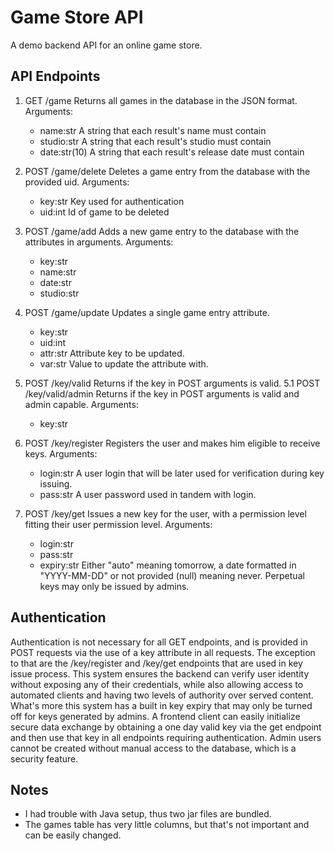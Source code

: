 # Game Store API

A demo backend API for an online game store.

## API Endpoints

1. GET /game
    Returns all games in the database in the JSON format.
    Arguments:
    - name:str
        A string that each result's name must contain
    - studio:str
        A string that each result's studio must contain
    - date:str(10)
        A string that each result's release date must contain

2. POST /game/delete
    Deletes a game entry from the database with the provided uid.
    Arguments:
    - key:str
        Key used for authentication
    - uid:int
        Id of game to be deleted

3. POST /game/add
    Adds a new game entry to the database with the attributes in arguments.
    Arguments:
    - key:str
    - name:str
    - date:str
    - studio:str

4. POST /game/update
    Updates a single game entry attribute.
    - key:str
    - uid:int
    - attr:str
        Attribute key to be updated.
    - var:str
        Value to update the attribute with.

5. POST /key/valid
    Returns if the key in POST arguments is valid.
    5.1 POST /key/valid/admin
        Returns if the key in POST arguments is valid and admin capable.
    Arguments:
    - key:str

6. POST /key/register
    Registers the user and makes him eligible to receive keys.
    Arguments:
    - login:str
        A user login that will be later used for verification during key issuing.
    - pass:str
        A user password used in tandem with login.

7. POST /key/get
    Issues a new key for the user, with a permission level fitting their user permission level.
    Arguments:
    - login:str
    - pass:str
    - expiry:str
        Either "auto" meaning tomorrow, a date formatted in "YYYY-MM-DD" or not provided (null) meaning never.
        Perpetual keys may only be issued by admins.

## Authentication

Authentication is not necessary for all GET endpoints, and is provided in POST requests via the use of a key attribute in all requests.
The exception to that are the /key/register and /key/get endpoints that are used in key issue process.
This system ensures the backend can verify user identity without exposing any of their credentials, while also allowing access to automated clients and having two levels of authority over served content.
What's more this system has a built in key expiry that may only be turned off for keys generated by admins.
A frontend client can easily initialize secure data exchange by obtaining a one day valid key via the get endpoint and then use that key in all endpoints requiring authentication.
Admin users cannot be created without manual access to the database, which is a security feature.

## Notes

- I had trouble with Java setup, thus two jar files are bundled.
- The games table has very little columns, but that's not important and can be easily changed.
